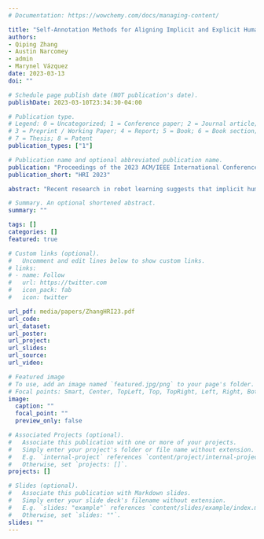 ```yaml
---
# Documentation: https://wowchemy.com/docs/managing-content/

title: "Self-Annotation Methods for Aligning Implicit and Explicit Human Feedback in Human-Robot Interaction"
authors: 
- Qiping Zhang
- Austin Narcomey
- admin
- Marynel Vázquez
date: 2023-03-13
doi: ""

# Schedule page publish date (NOT publication's date).
publishDate: 2023-03-10T23:34:30-04:00

# Publication type.
# Legend: 0 = Uncategorized; 1 = Conference paper; 2 = Journal article;
# 3 = Preprint / Working Paper; 4 = Report; 5 = Book; 6 = Book section;
# 7 = Thesis; 8 = Patent
publication_types: ["1"]

# Publication name and optional abbreviated publication name.
publication: "Proceedings of the 2023 ACM/IEEE International Conference on Human-Robot Interaction (HRI), March 2023"
publication_short: "HRI 2023"

abstract: "Recent research in robot learning suggests that implicit human feedback is a low-cost approach to improving robot behavior without the typical teaching burden on users. Because implicit feedback can be difficult to interpret, though, we study different methods to collect fine-grained labels from users about robot performance across multiple dimensions, which can then serve to map implicit human feedback to performance values. In particular, we focused on understanding the effects of annotation order and frequency on human perceptions of the self-annotation process and the usefulness of the labels for creating data-driven models to reason about implicit feedback. Our results demonstrate that different annotation methods can influence perceived memory burden, annotation difficulty, and overall annotation time. Based on our findings, we conclude with recommendations to create future implicit feedback datasets in Human-Robot Interaction."

# Summary. An optional shortened abstract.
summary: ""

tags: []
categories: []
featured: true

# Custom links (optional).
#   Uncomment and edit lines below to show custom links.
# links:
# - name: Follow
#   url: https://twitter.com
#   icon_pack: fab
#   icon: twitter

url_pdf: media/papers/ZhangHRI23.pdf
url_code:
url_dataset:
url_poster:
url_project:
url_slides:
url_source:
url_video:

# Featured image
# To use, add an image named `featured.jpg/png` to your page's folder. 
# Focal points: Smart, Center, TopLeft, Top, TopRight, Left, Right, BottomLeft, Bottom, BottomRight.
image:
  caption: ""
  focal_point: ""
  preview_only: false

# Associated Projects (optional).
#   Associate this publication with one or more of your projects.
#   Simply enter your project's folder or file name without extension.
#   E.g. `internal-project` references `content/project/internal-project/index.md`.
#   Otherwise, set `projects: []`.
projects: []

# Slides (optional).
#   Associate this publication with Markdown slides.
#   Simply enter your slide deck's filename without extension.
#   E.g. `slides: "example"` references `content/slides/example/index.md`.
#   Otherwise, set `slides: ""`.
slides: ""
---
```

